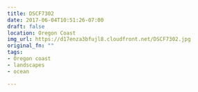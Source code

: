 ```yaml
---
title: DSCF7302
date: 2017-06-04T10:51:26-07:00
draft: false
location: Oregon Coast
img_url: https://d17enza3bfujl8.cloudfront.net/DSCF7302.jpg
original_fn: ""
tags:
- Oregon coast
- landscapes
- ocean

---
```

